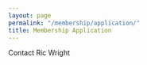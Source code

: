 ```yaml
---
layout: page
permalink: "/membership/application/"
title: Membership Application
---
```

Contact Ric Wright